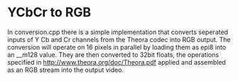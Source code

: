 YCbCr to RGB
=============

In conversion.cpp there is a simple implementation that converts seperated inputs of Y Cb and Cr channels from the Theora codec into RGB output.
The conversion will operate on 16 pixels in parallel by loading them as epi8 into an __m128 value. They are then converted to 32bit floats, the operations specified in http://www.theora.org/doc/Theora.pdf applied and assembled as an RGB stream into the output video.